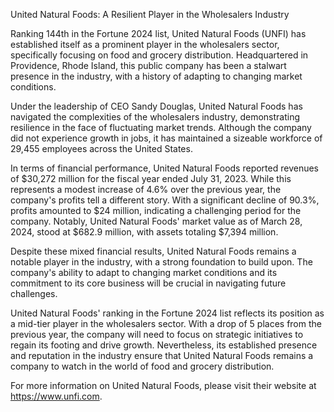 United Natural Foods: A Resilient Player in the Wholesalers Industry

Ranking 144th in the Fortune 2024 list, United Natural Foods (UNFI) has established itself as a prominent player in the wholesalers sector, specifically focusing on food and grocery distribution. Headquartered in Providence, Rhode Island, this public company has been a stalwart presence in the industry, with a history of adapting to changing market conditions.

Under the leadership of CEO Sandy Douglas, United Natural Foods has navigated the complexities of the wholesalers industry, demonstrating resilience in the face of fluctuating market trends. Although the company did not experience growth in jobs, it has maintained a sizeable workforce of 29,455 employees across the United States.

In terms of financial performance, United Natural Foods reported revenues of $30,272 million for the fiscal year ended July 31, 2023. While this represents a modest increase of 4.6% over the previous year, the company's profits tell a different story. With a significant decline of 90.3%, profits amounted to $24 million, indicating a challenging period for the company. Notably, United Natural Foods' market value as of March 28, 2024, stood at $682.9 million, with assets totaling $7,394 million.

Despite these mixed financial results, United Natural Foods remains a notable player in the industry, with a strong foundation to build upon. The company's ability to adapt to changing market conditions and its commitment to its core business will be crucial in navigating future challenges.

United Natural Foods' ranking in the Fortune 2024 list reflects its position as a mid-tier player in the wholesalers sector. With a drop of 5 places from the previous year, the company will need to focus on strategic initiatives to regain its footing and drive growth. Nevertheless, its established presence and reputation in the industry ensure that United Natural Foods remains a company to watch in the world of food and grocery distribution.

For more information on United Natural Foods, please visit their website at https://www.unfi.com.